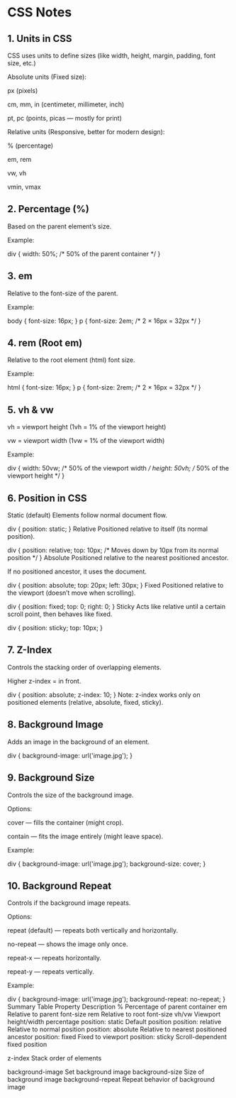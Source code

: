 # CSS Notes 

## 1. Units in CSS
CSS uses units to define sizes (like width, height, margin, padding, font size, etc.)

Absolute units (Fixed size):

px (pixels)

cm, mm, in (centimeter, millimeter, inch)

pt, pc (points, picas — mostly for print)

Relative units (Responsive, better for modern design):

% (percentage)

em, rem

vw, vh

vmin, vmax

## 2. Percentage (%)
Based on the parent element’s size.

Example:

div {
  width: 50%; /* 50% of the parent container */
}


## 3. em
Relative to the font-size of the parent.

Example:


body {
  font-size: 16px;
}
p {
  font-size: 2em; /* 2 × 16px = 32px */
}


## 4. rem (Root em)
Relative to the root element (html) font size.

Example:


html {
  font-size: 16px;
}
p {
  font-size: 2rem; /* 2 × 16px = 32px */
}


## 5. vh & vw
vh = viewport height (1vh = 1% of the viewport height)

vw = viewport width (1vw = 1% of the viewport width)

Example:


div {
  width: 50vw; /* 50% of the viewport width */
  height: 50vh; /* 50% of the viewport height */
}


## 6. Position in CSS
Static (default)
Elements follow normal document flow.


div {
  position: static;
}
Relative
Positioned relative to itself (its normal position).


div {
  position: relative;
  top: 10px; /* Moves down by 10px from its normal position */
}
Absolute
Positioned relative to the nearest positioned ancestor.

If no positioned ancestor, it uses the <html> document.


div {
  position: absolute;
  top: 20px;
  left: 30px;
}
Fixed
Positioned relative to the viewport (doesn’t move when scrolling).


div {
  position: fixed;
  top: 0;
  right: 0;
}
Sticky
Acts like relative until a certain scroll point, then behaves like fixed.


div {
  position: sticky;
  top: 10px;
}

## 7. Z-Index
Controls the stacking order of overlapping elements.

Higher z-index = in front.


div {
  position: absolute;
  z-index: 10;
}
Note: z-index works only on positioned elements (relative, absolute, fixed, sticky).

## 8. Background Image
Adds an image in the background of an element.


div {
  background-image: url('image.jpg');
}

## 9. Background Size
Controls the size of the background image.

Options:

cover — fills the container (might crop).

contain — fits the image entirely (might leave space).

Example:


div {
  background-image: url('image.jpg');
  background-size: cover;
}


## 10. Background Repeat
Controls if the background image repeats.

Options:

repeat (default) — repeats both vertically and horizontally.

no-repeat — shows the image only once.

repeat-x — repeats horizontally.

repeat-y — repeats vertically.

Example:


div {
  background-image: url('image.jpg');
  background-repeat: no-repeat;
}
Summary Table
Property	                                             Description
%	                                            Percentage of parent container
em	                                            Relative to parent font-size
rem                                         	Relative to root font-size
vh/vw	                                        Viewport height/width percentage
position: static	                            Default position
position: relative	                            Relative to normal position
position: absolute	                            Relative to nearest positioned ancestor
position: fixed	                                Fixed to viewport
position: sticky                            	Scroll-dependent fixed position


z-index	Stack order of elements

background-image	                            Set background image
background-size	                                Size of background image
background-repeat	                            Repeat behavior of background image